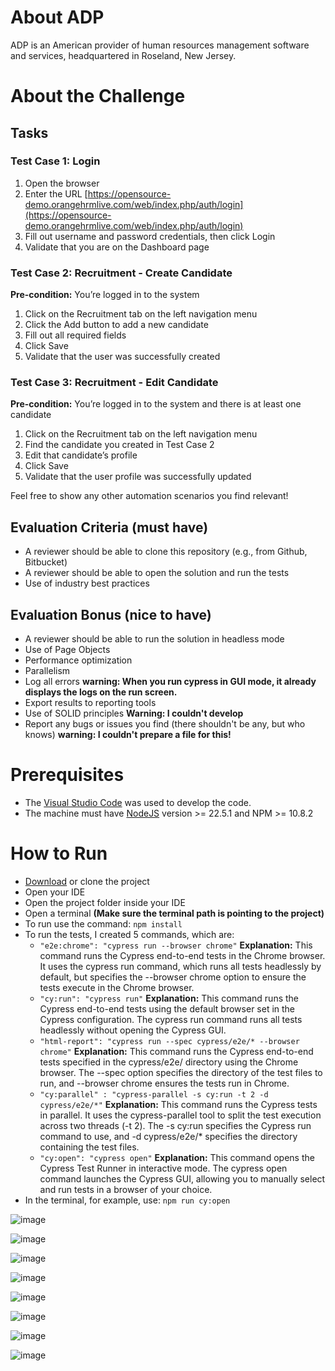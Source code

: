 # About ADP
ADP is an American provider of human resources management software and services, headquartered in Roseland, New Jersey.

# About the Challenge

## Tasks

### Test Case 1: Login
1. Open the browser
2. Enter the URL [https://opensource-demo.orangehrmlive.com/web/index.php/auth/login](https://opensource-demo.orangehrmlive.com/web/index.php/auth/login)
3. Fill out username and password credentials, then click Login
4. Validate that you are on the Dashboard page

### Test Case 2: Recruitment - Create Candidate
**Pre-condition:** You’re logged in to the system
1. Click on the Recruitment tab on the left navigation menu
2. Click the Add button to add a new candidate
3. Fill out all required fields
4. Click Save
5. Validate that the user was successfully created

### Test Case 3: Recruitment - Edit Candidate
**Pre-condition:** You’re logged in to the system and there is at least one candidate
1. Click on the Recruitment tab on the left navigation menu
2. Find the candidate you created in Test Case 2
3. Edit that candidate’s profile
4. Click Save
5. Validate that the user profile was successfully updated

Feel free to show any other automation scenarios you find relevant!

## Evaluation Criteria (must have)
- A reviewer should be able to clone this repository (e.g., from Github, Bitbucket)
- A reviewer should be able to open the solution and run the tests
- Use of industry best practices

## Evaluation Bonus (nice to have)
- A reviewer should be able to run the solution in headless mode 
- Use of Page Objects 
- Performance optimization 
- Parallelism 
- Log all errors **warning: When you run cypress in GUI mode, it already displays the logs on the run screen.**
- Export results to reporting tools 
- Use of SOLID principles **Warning: I couldn't develop**
- Report any bugs or issues you find (there shouldn't be any, but who knows) **warning: I couldn't prepare a file for this!**

# Prerequisites
- The [Visual Studio Code](https://code.visualstudio.com/download) was used to develop the code.
- The machine must have [NodeJS](https://nodejs.org/en/download/prebuilt-installer/current) version >= 22.5.1 and NPM >= 10.8.2

# How to Run
- [Download](https://github.com/GustavoBrasil/ADPTest/archive/refs/heads/main.zip) or clone the project
- Open your IDE
- Open the project folder inside your IDE
- Open a terminal **(Make sure the terminal path is pointing to the project)**
- To run use the command: ```npm install```
- To run the tests, I created 5 commands, which are:
   - ```"e2e:chrome": "cypress run --browser chrome"``` **Explanation:** This command runs the Cypress end-to-end tests in the Chrome browser. It uses the cypress run command, which runs all tests headlessly by default, but specifies the --browser chrome option to ensure the tests execute in the Chrome browser.
   - ```"cy:run": "cypress run"``` **Explanation:** This command runs the Cypress end-to-end tests using the default browser set in the Cypress configuration. The cypress run command runs all tests headlessly without opening the Cypress GUI.
   - ```"html-report": "cypress run --spec cypress/e2e/* --browser chrome"``` **Explanation:** This command runs the Cypress end-to-end tests specified in the cypress/e2e/ directory using the Chrome browser. The --spec option specifies the directory of the test files to run, and --browser chrome ensures the tests run in Chrome.
   - ```"cy:parallel" : "cypress-parallel -s cy:run -t 2 -d cypress/e2e/*"``` **Explanation:** This command runs the Cypress tests in parallel. It uses the cypress-parallel tool to split the test execution across two threads (-t 2). The -s cy:run specifies the Cypress run command to use, and -d cypress/e2e/* specifies the directory containing the test files.
   - ```"cy:open": "cypress open"``` **Explanation:** This command opens the Cypress Test Runner in interactive mode. The cypress open command launches the Cypress GUI, allowing you to manually select and run tests in a browser of your choice.
- In the terminal, for example, use: ```npm run cy:open```

![image](https://github.com/user-attachments/assets/4bfe6359-9311-4924-95dc-932970e95d8b)

![image](https://github.com/user-attachments/assets/dc0ccfad-ad56-4d2c-9677-4b8249c8dc4e)

![image](https://github.com/user-attachments/assets/62ca7f32-d31c-4bc2-8b7e-e43a43211203)

![image](https://github.com/user-attachments/assets/1408d66f-ecdd-4ba5-a9c3-c63d53257ac2)

![image](https://github.com/user-attachments/assets/1d7bcc73-ab7d-4113-aa9d-54f494fa244f)

![image](https://github.com/user-attachments/assets/a9fccdef-0fb2-4dd6-bc0c-65035e56b047)

![image](https://github.com/user-attachments/assets/d84ddf11-2c3a-46d3-98c9-61734bb8f3ff)

![image](https://github.com/user-attachments/assets/9ba63913-52f4-49b3-b0c8-72e0f2c26bc9)








